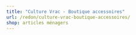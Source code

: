 ```yaml
---
title: "Culture Vrac - Boutique accessoires"
url: /redon/culture-vrac-boutique-accessoires/
shop: articles ménagers
---
```

